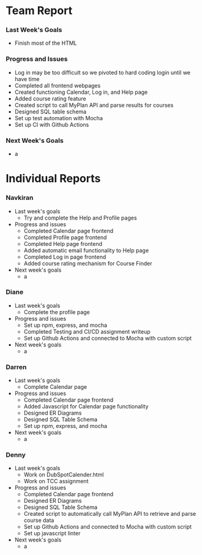 # Team Report
### Last Week's Goals
- Finish most of the HTML
### Progress and Issues
- Log in may be too difficult so we pivoted to hard coding login until we have time
- Completed all frontend webpages
- Created functioning Calendar, Log in, and Help page
- Added course rating feature
- Created script to call MyPlan API and parse results for courses
- Designed SQL table schema
- Set up test automation with Mocha
- Set up CI with Github Actions
### Next Week's Goals
- a


# Individual Reports
### Navkiran
- Last week's goals
  - Try and complete the Help and Profile pages
- Progress and issues
  - Completed Calendar page frontend
  - Completed Profile page frontend
  - Completed Help page frontend
  - Added automatic email functionality to Help page
  - Completed Log in page frontend
  - Added course rating mechanism for Course Finder
- Next week's goals
  - a
### Diane
- Last week's goals
  - Complete the profile page
- Progress and issues
  - Set up npm, express, and mocha
  - Completed Testing and CI/CD assignment writeup
  - Set up Github Actions and connected to Mocha with custom script
- Next week's goals
  - a
### Darren
- Last week's goals
  - Complete Calendar page
- Progress and issues
  - Completed Calendar page frontend
  - Added Javascript for Calendar page functionality
  - Designed ER Diagrams
  - Designed SQL Table Schema
  - Set up npm, express, and mocha
- Next week's goals
  - a  
### Denny
- Last week's goals
  - Work on DubSpotCalender.html
  - Work on TCC assignment
- Progress and issues
  - Completed Calendar page frontend
  - Designed ER Diagrams
  - Designed SQL Table Schema
  - Created script to automatically call MyPlan API to retrieve and parse course data
  - Set up Github Actions and connected to Mocha with custom script
  - Set up javascript linter
- Next week's goals
  - a
